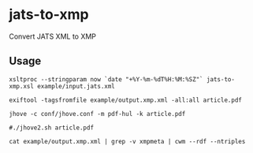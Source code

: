 # jats-to-xmp

Convert JATS XML to XMP

## Usage

    xsltproc --stringparam now `date "+%Y-%m-%dT%H:%M:%SZ"` jats-to-xmp.xsl example/input.jats.xml

    exiftool -tagsfromfile example/output.xmp.xml -all:all article.pdf
    
    jhove -c conf/jhove.conf -m pdf-hul -k article.pdf
    
    #./jhove2.sh article.pdf
    
    cat example/output.xmp.xml | grep -v xmpmeta | cwm --rdf --ntriples
